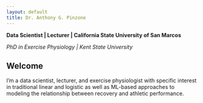 ```yaml
---
layout: default
title: Dr. Anthony G. Pinzone
---
```


**Data Scientist | Lecturer | California State University of San Marcos**

_PhD in Exercise Physiology | Kent State University_

## Welcome

I’m a data scientist, lecturer, and exercise physiologist with specific interest in traditional linear and logistic as well as ML-based approaches to modeling the relationship between recovery and athletic performance. 
